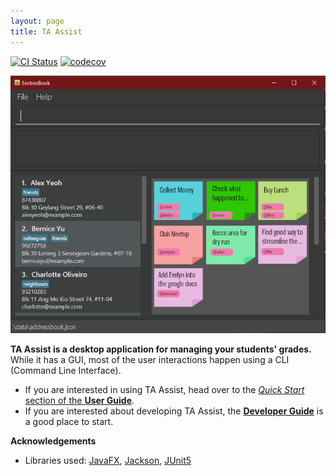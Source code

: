```yaml
---
layout: page
title: TA Assist
---
```


[![CI Status](https://github.com/se-edu/addressbook-level3/workflows/Java%20CI/badge.svg)](https://github.com/AY2223S1-CS2103T-T12-1/tp/actions)
[![codecov](https://codecov.io/gh/AY2223S1-CS2103T-T12-1/tp/branch/master/graph/badge.svg?token=8U1V79GWBC)](https://codecov.io/gh/AY2223S1-CS2103T-T12-1/tp)

![Ui](images/Ui.png)

**TA Assist is a desktop application for managing your students' grades.** While it has a GUI, most of the user interactions happen using a CLI (Command Line Interface).

* If you are interested in using TA Assist, head over to the [_Quick Start_ section of the **User Guide**](UserGuide.html#quick-start).
* If you are interested about developing TA Assist, the [**Developer Guide**](DeveloperGuide.html) is a good place to start.


**Acknowledgements**

* Libraries used: [JavaFX](https://openjfx.io/), [Jackson](https://github.com/FasterXML/jackson), [JUnit5](https://github.com/junit-team/junit5)
